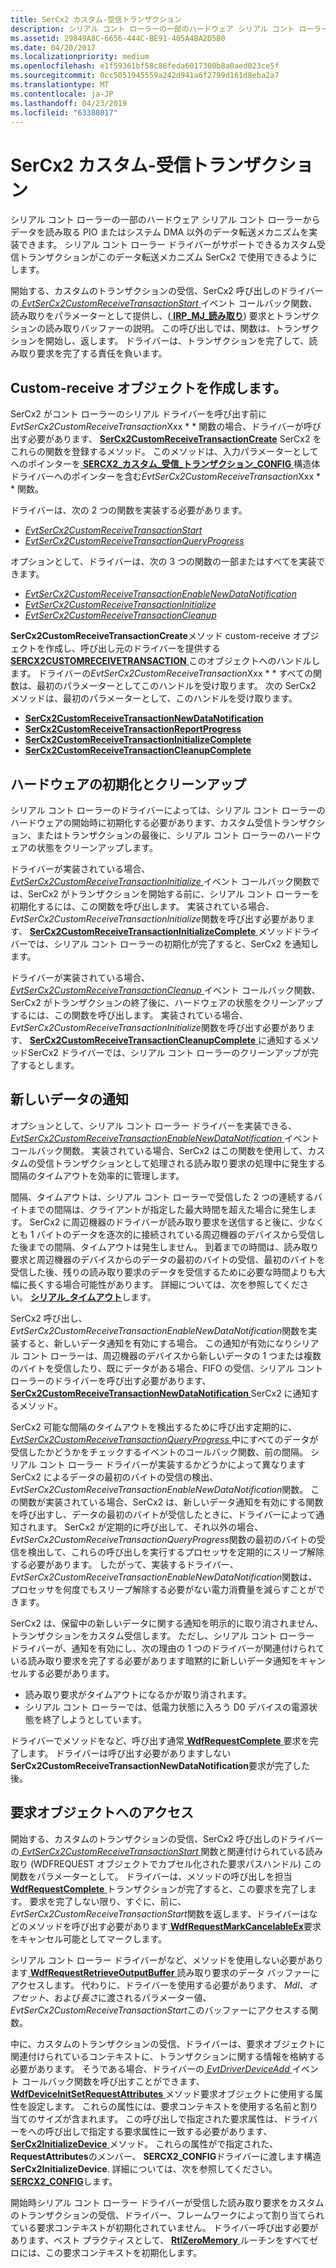 ```yaml
---
title: SerCx2 カスタム-受信トランザクション
description: シリアル コント ローラーの一部のハードウェア シリアル コント ローラーからデータを読み取る PIO またはシステム DMA 以外のデータ転送メカニズムを実装できます。
ms.assetid: 29849A8C-6656-444C-BE91-405A4BA2D5B0
ms.date: 04/20/2017
ms.localizationpriority: medium
ms.openlocfilehash: e1f59361bf58c86feda6017300b8a0aed023ce5f
ms.sourcegitcommit: 0cc5051945559a242d941a6f2799d161d8eba2a7
ms.translationtype: MT
ms.contentlocale: ja-JP
ms.lasthandoff: 04/23/2019
ms.locfileid: "63388017"
---
```

# <a name="sercx2-custom-receive-transactions"></a>SerCx2 カスタム-受信トランザクション


シリアル コント ローラーの一部のハードウェア シリアル コント ローラーからデータを読み取る PIO またはシステム DMA 以外のデータ転送メカニズムを実装できます。 シリアル コント ローラー ドライバーがサポートできるカスタム受信トランザクションがこのデータ転送メカニズム SerCx2 で使用できるようにします。

開始する、カスタムのトランザクションの受信、SerCx2 呼び出しのドライバーの[ *EvtSerCx2CustomReceiveTransactionStart* ](https://msdn.microsoft.com/library/windows/hardware/dn265204)イベント コールバック関数、読み取りをパラメーターとして提供し、([ **IRP\_MJ\_読み取り**](https://msdn.microsoft.com/library/windows/hardware/ff546883)) 要求とトランザクションの読み取りバッファーの説明。 この呼び出しでは、関数は、トランザクションを開始し、返します。 ドライバーは、トランザクションを完了して、読み取り要求を完了する責任を負います。

## <a name="creating-the-custom-receive-object"></a>Custom-receive オブジェクトを作成します。


SerCx2 がコント ローラーのシリアル ドライバーを呼び出す前に*EvtSerCx2CustomReceiveTransaction*Xxx * * 関数の場合、ドライバーが呼び出す必要があります、 [ **SerCx2CustomReceiveTransactionCreate**](https://msdn.microsoft.com/library/windows/hardware/dn265251) SerCx2 をこれらの関数を登録するメソッド。 このメソッドは、入力パラメーターとしてへのポインターを[ **SERCX2\_カスタム\_受信\_トランザクション\_CONFIG** ](https://msdn.microsoft.com/library/windows/hardware/dn265315)構造体ドライバーへのポインターを含む*EvtSerCx2CustomReceiveTransaction*Xxx * * 関数。

ドライバーは、次の 2 つの関数を実装する必要があります。

-   [*EvtSerCx2CustomReceiveTransactionStart*](https://msdn.microsoft.com/library/windows/hardware/dn265204)
-   [*EvtSerCx2CustomReceiveTransactionQueryProgress*](https://msdn.microsoft.com/library/windows/hardware/dn265203)

オプションとして、ドライバーは、次の 3 つの関数の一部またはすべてを実装できます。

-   [*EvtSerCx2CustomReceiveTransactionEnableNewDataNotification*](https://msdn.microsoft.com/library/windows/hardware/dn265201)
-   [*EvtSerCx2CustomReceiveTransactionInitialize*](https://msdn.microsoft.com/library/windows/hardware/dn265202)
-   [*EvtSerCx2CustomReceiveTransactionCleanup*](https://msdn.microsoft.com/library/windows/hardware/dn265200)

**SerCx2CustomReceiveTransactionCreate**メソッド custom-receive オブジェクトを作成し、呼び出し元のドライバーを提供する[ **SERCX2CUSTOMRECEIVETRANSACTION** ](https://msdn.microsoft.com/library/windows/hardware/dn265249)このオブジェクトへのハンドルします。 ドライバーの*EvtSerCx2CustomReceiveTransaction*Xxx * * すべての関数は、最初のパラメーターとしてこのハンドルを受け取ります。 次の SerCx2 メソッドは、最初のパラメーターとして、このハンドルを受け取ります。

-   [**SerCx2CustomReceiveTransactionNewDataNotification**](https://msdn.microsoft.com/library/windows/hardware/dn265253)
-   [**SerCx2CustomReceiveTransactionReportProgress**](https://msdn.microsoft.com/library/windows/hardware/dn265254)
-   [**SerCx2CustomReceiveTransactionInitializeComplete**](https://msdn.microsoft.com/library/windows/hardware/dn265252)
-   [**SerCx2CustomReceiveTransactionCleanupComplete**](https://msdn.microsoft.com/library/windows/hardware/dn265250)

## <a name="hardware-initialization-and-clean-up"></a>ハードウェアの初期化とクリーンアップ


シリアル コント ローラーのドライバーによっては、シリアル コント ローラーのハードウェアの開始時に初期化する必要があります、カスタム受信トランザクション、またはトランザクションの最後に、シリアル コント ローラーのハードウェアの状態をクリーンアップします。

ドライバーが実装されている場合、 [ *EvtSerCx2CustomReceiveTransactionInitialize* ](https://msdn.microsoft.com/library/windows/hardware/dn265202)イベント コールバック関数では、SerCx2 がトランザクションを開始する前に、シリアル コント ローラーを初期化するには、この関数を呼び出します。 実装されている場合、 *EvtSerCx2CustomReceiveTransactionInitialize*関数を呼び出す必要があります、 [ **SerCx2CustomReceiveTransactionInitializeComplete** ](https://msdn.microsoft.com/library/windows/hardware/dn265252)メソッドドライバーでは、シリアル コント ローラーの初期化が完了すると、SerCx2 を通知します。

ドライバーが実装されている場合、 [ *EvtSerCx2CustomReceiveTransactionCleanup* ](https://msdn.microsoft.com/library/windows/hardware/dn265200)イベント コールバック関数、SerCx2 がトランザクションの終了後に、ハードウェアの状態をクリーンアップするには、この関数を呼び出します。 実装されている場合、 *EvtSerCx2CustomReceiveTransactionInitialize*関数を呼び出す必要があります、 [ **SerCx2CustomReceiveTransactionCleanupComplete** ](https://msdn.microsoft.com/library/windows/hardware/dn265250)に通知するメソッドSerCx2 ドライバーでは、シリアル コント ローラーのクリーンアップが完了するとします。

## <a name="new-data-notifications"></a>新しいデータの通知


オプションとして、シリアル コント ローラー ドライバーを実装できる、 [ *EvtSerCx2CustomReceiveTransactionEnableNewDataNotification* ](https://msdn.microsoft.com/library/windows/hardware/dn265201)イベント コールバック関数。 実装されている場合、SerCx2 はこの関数を使用して、カスタムの受信トランザクションとして処理される読み取り要求の処理中に発生する間隔のタイムアウトを効率的に管理します。

間隔、タイムアウトは、シリアル コント ローラーで受信した 2 つの連続するバイトまでの間隔は、クライアントが指定した最大時間を超えた場合に発生します。 SerCx2 に周辺機器のドライバーが読み取り要求を送信すると後に、少なくとも 1 バイトのデータを逐次的に接続されている周辺機器のデバイスから受信した後までの間隔、タイムアウトは発生しません。 到着までの時間は、読み取り要求と周辺機器のデバイスからのデータの最初のバイトの受信、最初のバイトを受信した後、残りの読み取り要求のデータを受信するために必要な時間よりも大幅に長くする場合可能性があります。 詳細については、次を参照してください。 [**シリアル\_タイムアウト**](https://msdn.microsoft.com/library/windows/hardware/hh439614)します。

SerCx2 呼び出し、 *EvtSerCx2CustomReceiveTransactionEnableNewDataNotification*関数を実装すると、新しいデータ通知を有効にする場合。 この通知が有効になりシリアル コント ローラーは、周辺機器のデバイスから新しいデータの 1 つまたは複数のバイトを受信したり、既にデータがある場合、FIFO の受信、シリアル コント ローラーのドライバーを呼び出す必要があります、 [ **SerCx2CustomReceiveTransactionNewDataNotification** ](https://msdn.microsoft.com/library/windows/hardware/dn265253) SerCx2 に通知するメソッド。

SerCx2 可能な間隔のタイムアウトを検出するために呼び出す定期的に、 [ *EvtSerCx2CustomReceiveTransactionQueryProgress* ](https://msdn.microsoft.com/library/windows/hardware/dn265203)中にすべてのデータが受信したかどうかをチェックするイベントのコールバック関数、前の間隔。 シリアル コント ローラー ドライバーが実装するかどうかによって異なります SerCx2 によるデータの最初のバイトの受信の検出、 *EvtSerCx2CustomReceiveTransactionEnableNewDataNotification*関数。 この関数が実装されている場合、SerCx2 は、新しいデータ通知を有効にする関数を呼び出すし、データの最初のバイトが受信したときに、ドライバーによって通知されます。 SerCx2 が定期的に呼び出して、それ以外の場合、 *EvtSerCx2CustomReceiveTransactionQueryProgress*関数の最初のバイトの受信を検出して、これらの呼び出しを実行するプロセッサを定期的にスリープ解除する必要があります。 したがって、実装するドライバー、 *EvtSerCx2CustomReceiveTransactionEnableNewDataNotification*関数は、プロセッサを何度でもスリープ解除する必要がない電力消費量を減らすことができます。

SerCx2 は、保留中の新しいデータに関する通知を明示的に取り消されません、トランザクションをカスタム受信します。 ただし、シリアル コント ローラー ドライバーが、通知を有効にし、次の理由の 1 つのドライバーが関連付けられている読み取り要求を完了する必要があります暗黙的に新しいデータ通知をキャンセルする必要があります。

-   読み取り要求がタイムアウトになるかが取り消されます。
-   シリアル コント ローラーでは、低電力状態に入ろう D0 デバイスの電源状態を終了しようとしています。

ドライバーでメソッドをなど、呼び出す通常[ **WdfRequestComplete** ](https://msdn.microsoft.com/library/windows/hardware/ff549945)要求を完了します。 ドライバーは呼び出す必要がありますしない**SerCx2CustomReceiveTransactionNewDataNotification**要求が完了した後。

## <a name="accessing-the-request-object"></a>要求オブジェクトへのアクセス


開始する、カスタムのトランザクションの受信、SerCx2 呼び出しのドライバーの[ *EvtSerCx2CustomReceiveTransactionStart* ](https://msdn.microsoft.com/library/windows/hardware/dn265204)関数と関連付けられている読み取り (WDFREQUEST オブジェクトでカプセル化された要求パスハンドル) この関数をパラメーターとして。 ドライバーは、メソッドの呼び出しを担当[ **WdfRequestComplete** ](https://msdn.microsoft.com/library/windows/hardware/ff549945)トランザクションが完了すると、この要求を完了します。 要求を完了しない限り、すぐに、前に、 *EvtSerCx2CustomReceiveTransactionStart*関数を返します、ドライバーはなどのメソッドを呼び出す必要があります[ **WdfRequestMarkCancelableEx**](https://msdn.microsoft.com/library/windows/hardware/ff549984)要求をキャンセル可能としてマークします。

シリアル コント ローラー ドライバーがなど、メソッドを使用しない必要があります[ **WdfRequestRetrieveOutputBuffer** ](https://msdn.microsoft.com/library/windows/hardware/ff550018)読み取り要求のデータ バッファーにアクセスします。 代わりに、ドライバーを使用する必要があります、 *Mdl*、*オフセット*、および*長さ*に渡されるパラメーター値、 *EvtSerCx2CustomReceiveTransactionStart*このバッファーにアクセスする関数。

中に、カスタムのトランザクションの受信、ドライバーは、要求オブジェクトに関連付けられているコンテキストに、トランザクションに関する情報を格納する必要があります。 そうである場合、ドライバーの[ *EvtDriverDeviceAdd* ](https://msdn.microsoft.com/library/windows/hardware/ff541693)イベント コールバック関数を呼び出すことができます、 [ **WdfDeviceInitSetRequestAttributes** ](https://msdn.microsoft.com/library/windows/hardware/ff546786)メソッド要求オブジェクトに使用する属性を設定します。 これらの属性には、要求コンテキストを使用する名前と割り当てのサイズが含まれます。 この呼び出しで指定された要求属性は、ドライバーをへの呼び出しで指定する要求属性に一致する必要があります、 [ **SerCx2InitializeDevice** ](https://msdn.microsoft.com/library/windows/hardware/dn265261)メソッド。 これらの属性がで指定された、 **RequestAttributes**のメンバー、 **SERCX2\_CONFIG**ドライバーに渡します構造**SerCx2InitializeDevice**. 詳細については、次を参照してください。 [ **SERCX2\_CONFIG**](https://msdn.microsoft.com/library/windows/hardware/dn265310)します。

開始時シリアル コント ローラー ドライバーが受信した読み取り要求をカスタムのトランザクションの受信、ドライバー、フレームワークによって割り当てられている要求コンテキストが初期化されていません。 ドライバー呼び出す必要があります、ベスト プラクティスとして、 [ **RtlZeroMemory** ](https://msdn.microsoft.com/library/windows/hardware/ff563610)ルーチンをすべてゼロには、この要求コンテキストを初期化します。

 

 




